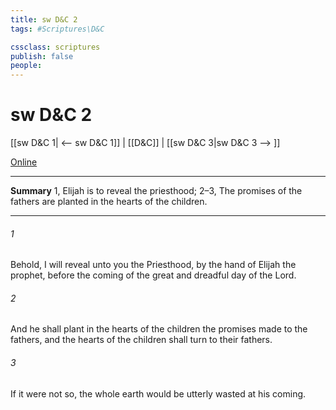```yaml
---
title: sw D&C 2
tags: #Scriptures\D&C

cssclass: scriptures
publish: false
people:
---
```


# sw D&C 2
[[sw D&C 1| <-- sw D&C 1]] | [[D&C]] | [[sw D&C 3|sw D&C 3 --> ]]

[Online](https://churchofjesuschrist.org/study/scriptures/dc-testament/dc/2?lang=eng)

---
__Summary__
1, Elijah is to reveal the priesthood; 2–3, The promises of the fathers are planted in the hearts of the children.

---
###### 1 
Behold, I will reveal unto you the Priesthood, by the hand of Elijah the prophet, before the coming of the great and dreadful day of the Lord.

###### 2 
And he shall plant in the hearts of the children the promises made to the fathers, and the hearts of the children shall turn to their fathers.

###### 3 
If it were not so, the whole earth would be utterly wasted at his coming.

